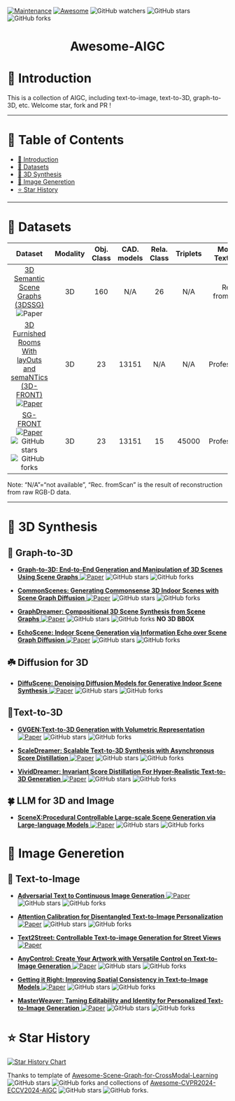 [![Maintenance](https://img.shields.io/badge/Maintained%3F-yes-green.svg)](https://github.com/Zhuzi24/Awesome-AIGC/graphs/commit-activity)
[![Awesome](https://cdn.rawgit.com/sindresorhus/awesome/d7305f38d29fed78fa85652e3a63e154dd8e8829/media/badge.svg)](https://github.com/Zhuzi24/Awesome-AIGC)
<img alt="GitHub watchers" src="https://img.shields.io/github/watchers/Zhuzi24/Awesome-AIGC?style=social"> <img alt="GitHub stars" src="https://img.shields.io/github/stars/Zhuzi24/Awesome-AIGC?style=social"> <img alt="GitHub forks" src="https://img.shields.io/github/forks/Zhuzi24/Awesome-AIGC?style=social">

<div align="center">
<h1> Awesome-AIGC </h1> 
</div>

<!-- CVPR-8A2BE2 -->
<!-- WACV-6a5acd -->
<!-- NIPS-CD5C5C -->
<!-- ICML-FF7F50 -->
<!-- ICCV-00CED1 -->
<!-- ECCV-1e90ff -->
<!-- TPAMI-BC8F8F -->
<!-- IJCAI-228b22 -->
<!-- AAAI-c71585 -->
<!-- arXiv-b22222 -->
<!-- ACL-191970 -->
<!-- TPAMI-ffa07a -->


# 🎀 Introduction 
This is a collection of AIGC, including text-to-image, text-to-3D, graph-to-3D, etc. Welcome star, fork and PR !
  <!-- <p align="center">
  <img src="assets/intro1.png" width="75%">
</p> -->

---

 # 📘 Table of Contents
- [🎀 Introduction](#-introduction)
- [🚠 Datasets](#-datasets)
- [🍁 3D Synthesis](#)
- [🍎 Image Generetion](#)
- [⭐️ Star History](#️-star-history)


---


# 🚠 Datasets
<p align="center">

| Dataset |  Modality  |   Obj. Class  | CAD. models | Rela. Class | Triplets | Model. Textures | 
|:--------:|:--------:|:--------:| :--------:|  :--------:|  :--------:|  :--------:|
| [3D Semantic Scene Graphs (3DSSG)](https://openaccess.thecvf.com/content_CVPR_2020/papers/Wald_Learning_3D_Semantic_Scene_Graphs_From_3D_Indoor_Reconstructions_CVPR_2020_paper.pdf) ![Paper](https://img.shields.io/badge/CVPR20-8A2BE2) | 3D | 160 | N/A | 26 | N/A | Rec. fromScan |
| [3D Furnished Rooms With layOuts and semaNTics (3D-FRONT) ![Paper](https://img.shields.io/badge/ICCV21-00CED1)](https://openaccess.thecvf.com/content/ICCV2021/papers/Fu_3D-FRONT_3D_Furnished_Rooms_With_layOuts_and_semaNTics_ICCV_2021_paper.pdf) | 3D | 23 | 13151 | N/A | N/A | Professional| 
| [SG-FRONT ![Paper](https://img.shields.io/badge/NeurIPS21-CD5C5C)](https://proceedings.neurips.cc/paper_files/paper/2023/file/5fba70900a84a8fb755c48ba99420c95-Paper-Conference.pdf) <img alt="GitHub stars" src="https://img.shields.io/github/stars/ymxlzgy/commonscenes?style=social"> <img alt="GitHub forks" src="https://img.shields.io/github/forks/ymxlzgy/commonscenes?style=social">  | 3D | 23 | 13151 | 15 | 45000 | Professional| 

</p>
Note: “N/A”=“not available”, “Rec. fromScan” is the result of reconstruction from raw RGB-D data.

---

# 🍁 3D Synthesis

## 🌿 Graph-to-3D
+ [**Graph-to-3D: End-to-End Generation and Manipulation of 3D Scenes Using
 Scene Graphs** ![Paper](https://img.shields.io/badge/ICCV21-00CED1)](https://openaccess.thecvf.com/content/ICCV2021/papers/Dhamo_Graph-to-3D_End-to-End_Generation_and_Manipulation_of_3D_Scenes_Using_Scene_ICCV_2021_paper.pdf) <img alt="GitHub stars" src="https://img.shields.io/github/stars/he-dhamo/graphto3d?style=social"> <img alt="GitHub forks" src="https://img.shields.io/github/forks/he-dhamo/graphto3d?style=social"> 

 + [**CommonScenes: Generating Commonsense 3D Indoor
 Scenes with Scene Graph Diffusion** ![Paper](https://img.shields.io/badge/NeurIPS23-CD5C5C)](https://proceedings.neurips.cc/paper_files/paper/2023/file/5fba70900a84a8fb755c48ba99420c95-Paper-Conference.pdf) <img alt="GitHub stars" src="https://img.shields.io/github/stars/ymxlzgy/commonscenes?style=social"> <img alt="GitHub forks" src="https://img.shields.io/github/forks/ymxlzgy/commonscenes?style=social">

 + [**GraphDreamer: Compositional 3D Scene Synthesis from Scene Graphs** ![Paper](https://img.shields.io/badge/CVPR24-8A2BE2)](https://openaccess.thecvf.com/content/CVPR2024/papers/Gao_GraphDreamer_Compositional_3D_Scene_Synthesis_from_Scene_Graphs_CVPR_2024_paper.pdf) <img alt="GitHub stars" src="https://img.shields.io/github/stars/GGGHSL/GraphDreamer?style=social"> <img alt="GitHub forks" src="https://img.shields.io/github/forks/GGGHSL/GraphDreamer?style=social"> <b>NO 3D BBOX</b>

 + [**EchoScene: Indoor Scene Generation via Information Echo over Scene Graph Diffusion** ![Paper](https://img.shields.io/badge/ECCV24-1e90ff)](https://arxiv.org/pdf/2405.00915) <img alt="GitHub stars" src="https://img.shields.io/github/stars/ymxlzgy/echoscene?style=social"> <img alt="GitHub forks" src="https://img.shields.io/github/forks/ymxlzgy/echoscene?style=social">


## ☘️ Diffusion for 3D
 + [**DiffuScene: Denoising Diffusion Models for Generative Indoor Scene Synthesis** ![Paper](https://img.shields.io/badge/CVPR24-8A2BE2)](https://openaccess.thecvf.com/content/CVPR2024/papers/Tang_DiffuScene_Denoising_Diffusion_Models_for_Generative_Indoor_Scene_Synthesis_CVPR_2024_paper.pdf) <img alt="GitHub stars" src="https://img.shields.io/github/stars/tangjiapeng/DiffuScene?style=social"> <img alt="GitHub forks" src="https://img.shields.io/github/forks/tangjiapeng/DiffuScene?style=social">

## 🍃Text-to-3D

 + [**GVGEN:Text-to-3D Generation with Volumetric Representation** ![Paper](https://img.shields.io/badge/ECCV24-1e90ff)](https://arxiv.org/pdf/2403.12957) <img alt="GitHub stars" src="https://img.shields.io/github/stars/SOTAMak1r/GVGEN?style=social"> <img alt="GitHub forks" src="https://img.shields.io/github/forks/SOTAMak1r/GVGEN?style=social">

 + [**ScaleDreamer: Scalable Text-to-3D Synthesis with Asynchronous Score Distillation** ![Paper](https://img.shields.io/badge/ECCV24-1e90ff)]( https://arxiv.org/abs/2407.02040) <img alt="GitHub stars" src="https://img.shields.io/github/stars/theEricMa/ScaleDreamer?style=social"> <img alt="GitHub forks" src="https://img.shields.io/github/forks/theEricMa/ScaleDreamer?style=social">

 + [**VividDreamer: Invariant Score Distillation For Hyper-Realistic Text-to-3D Generation** ![Paper](https://img.shields.io/badge/ECCV24-1e90ff)]() <img alt="GitHub stars" src="https://img.shields.io/github/stars/SupstarZh/VividDreamer?style=social"> <img alt="GitHub forks" src="https://img.shields.io/github/forks/SupstarZh/VividDreamer?style=social">




## 🍀 LLM for 3D and Image

 + [**SceneX:Procedural Controllable Large-scale Scene Generation via Large-language Models** ![Paper](https://img.shields.io/badge/arXiv24-b22222)](https://arxiv.org/pdf/2403.15698) <img alt="GitHub stars" src="https://img.shields.io/github/stars/SceneX-LAB/SceneX-LAB?style=social"> <img alt="GitHub forks" src="https://img.shields.io/github/forks/SceneX-LAB/SceneX-LAB?style=social">

# 🍎 Image Generetion
## 🍊 Text-to-Image
 + [**Adversarial Text to Continuous Image Generation** ![Paper](https://img.shields.io/badge/CVPR24-8A2BE2)](https://openaccess.thecvf.com/content/CVPR2024/papers/Haydarov_Adversarial_Text_to_Continuous_Image_Generation_CVPR_2024_paper.pdf) <img alt="GitHub stars" src="https://img.shields.io/github/stars/Kilichbek/hypercgan?style=social"> <img alt="GitHub forks" src="https://img.shields.io/github/forks/Kilichbek/hypercgan?style=social">

 + [**Attention Calibration for Disentangled Text-to-Image Personalization** ![Paper](https://img.shields.io/badge/CVPR24-8A2BE2)](https://openaccess.thecvf.com/content/CVPR2024/papers/Zhang_Attention_Calibration_for_Disentangled_Text-to-Image_Personalization_CVPR_2024_paper.pdf) <img alt="GitHub stars" src="https://img.shields.io/github/stars/Monalissaa/DisenDiff?style=social"> <img alt="GitHub forks" src="https://img.shields.io/github/forks/Monalissaa/DisenDiff?style=social">


 + [**Text2Street: Controllable Text-to-image Generation for Street Views** ![Paper](https://img.shields.io/badge/arXiv24-b22222)](https://arxiv.org/pdf/2402.04504)

 + [**AnyControl: Create Your Artwork with Versatile Control on Text-to-Image Generation** ![Paper](https://img.shields.io/badge/ECCV24-1e90ff)](https://arxiv.org/abs/2406.18958) <img alt="GitHub stars" src="https://img.shields.io/github/stars/open-mmlab/AnyControl?style=social"> <img alt="GitHub forks" src="https://img.shields.io/github/forks/open-mmlab/AnyControl?style=social">

 + [**Getting it Right: Improving Spatial Consistency in Text-to-Image Models** ![Paper](https://img.shields.io/badge/ECCV24-1e90ff)](https://arxiv.org/abs/2404.01197) <img alt="GitHub stars" src="https://img.shields.io/github/stars/SPRIGHT-T2I/SPRIGHT?style=social"> <img alt="GitHub forks" src="https://img.shields.io/github/forks/SPRIGHT-T2I/SPRIGHT?style=social">

 + [**MasterWeaver: Taming Editability and Identity for Personalized Text-to-Image Generation** ![Paper](https://img.shields.io/badge/ECCV24-1e90ff)](https://arxiv.org/abs/2405.05806) <img alt="GitHub stars" src="https://img.shields.io/github/stars/csyxwei/MasterWeaver?style=social"> <img alt="GitHub forks" src="https://img.shields.io/github/forks/csyxwei/MasterWeaver?style=social">



# ⭐️ Star History

[![Star History Chart](https://api.star-history.com/svg?repos=Zhuzi24/Awesome-AIGC&type=Date)](https://star-history.com/#Zuzhi/Awesome-AIGCg&Date)

Thanks to template of [Awesome-Scene-Graph-for-CrossModal-Learning](https://github.com/ChocoWu/Awesome-Scene-Graph-for-CrossModal-Learning) <img alt="GitHub stars" src="https://img.shields.io/github/stars/ChocoWu/Awesome-Scene-Graph-for-CrossModal-Learning?style=social"> <img alt="GitHub forks" src="https://img.shields.io/github/forks/ChocoWu/Awesome-Scene-Graph-for-CrossModal-Learning?style=social"> and collections of [Awesome-CVPR2024-ECCV2024-AIGC](https://github.com/Kobaayyy/Awesome-CVPR2024-ECCV2024-AIGC) <img alt="GitHub stars" src="https://img.shields.io/github/stars/Kobaayyy/Awesome-CVPR2024-ECCV2024-AIGC?style=social"> <img alt="GitHub forks" src="https://img.shields.io/github/forks/Kobaayyy/Awesome-CVPR2024-ECCV2024-AIGC?style=social">.
